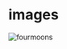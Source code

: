 # images
![fourmoons](https://user-images.githubusercontent.com/32990794/43937704-251a0b7a-9c14-11e8-8f88-b71d2a16abaa.jpg)
